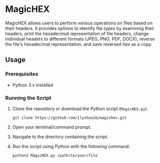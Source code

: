 # MagicHEX

MagicHEX allows users to perform various operations on files based on their headers. It provides options to identify file types by examining their headers, print the hexadecimal representation of file headers, change individual headers to different formats (JPEG, PNG, PDF, DOCX), reverse the file's hexadecimal representation, and save reversed hex as a copy.

## Usage

### Prerequisites

- Python 3.x installed

### Running the Script

1. Clone the repository or download the Python script (`MagicHEX.py`).

   `git clone https://github.com/ilyshoaib/magichex.git`


2. Open your terminal/command prompt.
3. Navigate to the directory containing the script.
4. Run the script using Python with the following command:

   ```bash
   python3 MagicHEX.py /path/to/your/file
